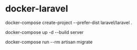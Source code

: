 # docker-laravel
<!-- Create laravel project -->

docker-compose create-project --prefer-dist laravel/laravel .   

<!-- Start Containers -->

docker-compose up -d --build server

<!-- Make Migrations -->

docker-compose run --rm artisan migrate


